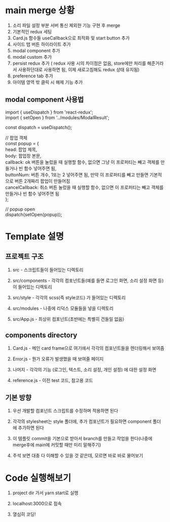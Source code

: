 # main merge 상황

1. 소리 파일 설정 부분 서버 통신 제외한 기능 구현 후 merge
2. 기본적인 redux 세팅
3. Card.js 함수들 useCallback으로 최적화 및 start button 추가
4. 사이드 탭 버튼 하이라이트 추가
5. modal component 추가
6. modal custom 추가
7. persist redux 추가 ( redux 사용 시의 차이점은 없음, store에만 처리를 해준거라서 사용하던대로 사용하면 됨, 이제 새로고침해도 redux 상태 유지됨)
8. preference tab 추가
9. 아이템 영역 밖 클릭 시 해제 기능 추가

## modal component 사용법

import { useDispatch } from 'react-redux';  
 import { setOpen } from '../modules/ModalResult';

const dispatch = useDispatch();

// 팝업 객체  
 const popup = {  
 head: 팝업 제목,  
 body: 팝업창 본문,  
 callback: ok 버튼을 눌렀을 때 실행할 함수, 없으면 그냥 이 프로퍼티는 빼고 객체를 만들거나 빈 함수 넣어주면 됨,  
 buttonNum: 버튼 개수, 1또는 2 넣어주면 됨, 만약 이 프로퍼티를 빼고 만들면 기본적으로 버튼 2개짜리 팝업이 만들어짐  
 cancelCallback: 취소 버튼 눌렀을 때 실행할 함수, 없으면 이 프로퍼티는 빼고 객체를 만들거나 빈 함수 넣어주면 됨  
 };

// popup open  
 dispatch(setOpen(popup));

# Template 설명

## 프로젝트 구조

1. src - 스크립트들이 들어있는 디렉토리

2. src/components - 각각의 컴포넌트들(예를 들면 로그인 화면, 소리 설정 화면 등)이 들어있는 디렉토리

3. src/style - 각각의 scss(즉 style코드) 가 들어있는 디렉토리

4. src/modules - 나중에 리덕스 모듈들을 넣을 디렉토리

5. src/App.js - 최상위 컴포넌트(초반에는 특별히 건들일 없음)

## components directory

1. Card.js - 메인 card frame으로 여기에서 각각의 컴포넌트들을 렌더링해서 보여줌

2. Error.js - 뭔가 오류가 발생했을 때 보여줄 페이지

3. 나머지 - 각각의 기능 (로그인, 텍스트, 소리 설정, 개인 설정) 에 대한 설정 화면

4. reference.js - 이전 test 코드, 참고용 코드

## 기본 방향

1. 우선 개발할 컴포넌트 스크립트를 수정하며 적용하면 된다

2. 각각의 stylesheet는 style 폴더에, 추가 컴포넌트가 필요하면 component 폴더에 추가하면 된다

3. 이 템플릿 commit을 기본으로 받아서 branch를 만들고 작업을 한다(나중에 merge후에 main에 커밋할 때만 미리 말해주기)

4. 주석 보면 대충 다 이해할 수 있을 것 같은데, 모르면 바로 바로 물어보기

# Code 실행해보기

1. project dir 가서 yarn start로 실행

2. localhost:3000으로 접속

3. 열심히 코딩!
